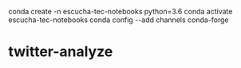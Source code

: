 conda create -n escucha-tec-notebooks python=3.6
conda activate escucha-tec-notebooks
conda config --add channels conda-forge
# twitter-analyze
